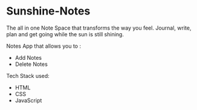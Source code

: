 # Sunshine-Notes
The all in one Note Space that transforms the way you feel.
Journal, write, plan and get going while the sun is still shining.

<p>Notes App that allows you to :
<ul>
  <li>Add Notes
    <li>Delete Notes
      </ul> 
      
Tech Stack used:
<ul>
  <li>HTML
    <li>CSS
      <li>JavaScript
        </ul>
